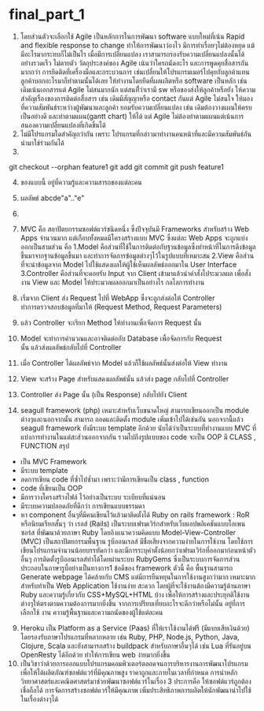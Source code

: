 # final_part_1
1.  โดยส่วนตัวจะเลือกใช้ Agile  เป็นหลักการในการพัฒนา software แบบใหม่ที่เน้น Rapid and flexible response to change ทำให้การพัฒนาว่องไว มีการทำเรื่อยๆไม่ต้องหยุด แม้มีอะไรมากระทบก็ไม่เป็นไร เมื่อมีการเปลี่ยนแปลง เราสามารถรองรับความเปลี่ยนแปลงนั้นได้อย่างรวดเร็ว ไม่ตายตัว
วัตถุประสงค์ของ Agile
เน้นว่าใครถนัดอะไร และการพูดคุยสื่อสารกัน มากกว่า การยึดติดที่เครื่องมือและกระบวนการ เช่นเปลี่ยนให้โปรแกรมเมอร์ไปคุยกับลูกค้าแทน ลูกค้าบอกอะไรมาก็ทำตามนั้นได้เลย 
ให้ทำงานโดยยึดที่ผลผลิตหรือ software เป็นหลัก เช่น เดิมเน้นเอกสารแต่ Agile ไม่สนมากนัก แต่สนทีี่ว่าเรามี sw หรือของส่งให้ลูกค้าหรือยัง
ให้ความสำคัญเรื่องของการติดต่อสื่อสาร เช่น เดิมมีสัญญาหรือ contact กันแต่ Agile ไม่สนใจ ให้มองที่ความสัมพันธ์ระหว่างผู้พัฒนาและลูกค้า
ยอมรับความเปลี่ยนแปลง เช่น เดิมต้องวางแผนให้ครบเป็นอย่างดี และทำตามแผน(gantt chart) ให้ได้ แต่ Agile ไม่ต้องทำตามแผนแต่เน้นการสนองความเปลี่ยนแปลงที่เกิดขึ้นได้
2. ไม่มีโปรแกรมใดสำคัญกว่ากัน เพราะ โปรแกรมที่กล่าวมาทำงานคนหน้าที่และมีความสัมพันธ์กัน นำมาใช่ร่วมกันได้
3.
git checkout --orphan feature1
git add 
git commit 
git push feature1


4. ของแบบนี้ อยู่ที่ความรู้และความสารถของแต่ละคน 
5.  ผลลัพธ์        abcde"a".."e"
6. 
7. MVC คือ สถาปัตยกรรมซอฟต์แวร์ชนิดหนึ่ง ซึ่งปัจจุบันมี Frameworks สำหรับสร้าง Web Apps จำนวนมาก แต่เกือบทั้งหมดมีโครงสร้างแบบ MVC ซึ่งแต่ละ Web Apps จะถูกแบ่งออกเป็นสามส่วน คือ 
1.Model คือส่วนที่ใช้ในการติดต่อกับฐานข้อมูลซึ่งทำหน้าที่ในการดึงข้อมูลขึ้นมาจากฐานข้อมูลขึ้นมา และทำการจัดการข้อมูลต่างๆไว้ในรูปแบบที่เหมาะสม
2.View คือส่วนที่จะนำข้อมูลจาก Model ไปใช้แสดงผลให้ผู้ใช้เห็นผลลัพธ์ออกมาใน User Interface 
3.Controller คือส่วนที่จะคอยรับ Input จาก Client เข้ามาแล้วนำคำสั่งไประมวลผล เพื่อสั่งงาน View และ Model ให้ประมวลผลออกมาเป็นอย่างไร
กลไลการทำงาน 
1. เริ่มจาก Client ส่ง Request ไปที่ WebApp ซึ่งจะถูกส่งต่อให้ Controller  
ทำการตรวจสอบข้อมูลที่มาให้ (Request Method, Request Parameters) 
2. แล้ว Controller จะเรียก Method ให้ทำงานเพื่อจัดการ Request นั้น 
3. Model จะทำการคำนวณและอาจติดต่อกับ Database เพื่อจัดการกับ Request  
นั้น แล้วส่งผลลัพธ์กลับไปที่ Controller 
4. เมื่อ Controller ได้ผลลัพธ์จาก Model แล้วก็ใช้ผลลัพธ์นั้นส่งต่อให้ View ทำงาน 
5. View จะสร้าง Page สำหรับแสดงผลลัพธ์นั้น แล้วส่ง page กลับไปที่ Controller  
6. Controller ส่ง Page นั้น (เป็น Response) กลับไปยัง Client





8. seagull framework (php)  เหมาะสำหรับเว็บขนาดใหญ่ สามารถเขียนออกเป็น module ต่างๆและนอกจากนั้น สามารถ ถอดและติดตั้ง module เพิ่มเข้าไปได้เช่นกัน นอกจากนี้แล้ว seagull framework ยังมีระบบ template อีกด้วย นับได้ว่าเป็นระบบที่ทำงานแบบ MVC ที่แบ่งการทำงานในแต่สะส่วนออกจากกัน รวมไปถึงรูปแบบของ code จะเป็น OOP  มี CLASS , FUNCTION 
สรุป
- เป็น MVC Framework
- มีระบบ template
- ลดการเขียน code ที่ซ้ำไปซ้ำมา เพราะว่ามีการเขียนเป็น class , function
- code ที่เขียนเป็น OOP
- มีการวางโครงสร้างไฟล์ ไว้อย่างเป็นระบบ ระเบียบที่แน่นอน
- มีระบบความปลอดภัยที่ดีกว่า การเขียนแบบธรรมดา
- หา component อื่นๆที่มีคนเขียนไว้แล้วมาติดตั้งได้
Ruby on rails framework : RoR หรือนิยมเรียกสั้นๆ ว่า เรลส์ (Rails) เป็นระบบเฟรมเวิร์กสำหรับเว็บแอปพลิเคชันแบบโอเพนซอร์ส ที่พัฒนาด้วยภาษา Ruby โดยอิงแนวความคิดแบบ Model-View-Controller (MVC) เป็นสถาปัตยกรรมพื้นฐาน รูบีออนเรลส์ มีชื่อเสียงจากความง่ายในการใช้งาน โดยใช้การเขียนโปรแกรมจำนวนน้อยบรรทัดกว่า และมีการระบุค่าตั้งน้อยกว่าเฟรมเวิร์กที่ออกมาก่อนหน้าตัวอื่นๆ การติดตั้งรูบีออนเรลส์ทำได้โดยผ่านระบบ RubyGems ซึ่งเป็นระบบการจัดการส่วนประกอบในภาษารูบี้อย่างเป็นทางการ1
         ข้อดีของ framework ตัวนี้ คือ พื้นฐานสามารถ Generate webpage ได้คล้ายกับ CMS แต่มีการยืนหยุนในการใช้งานสูงกว่ามาก เหมาะมากสำหรับทำเป็น Web Application ใช้งานง่าย สะดวก โดยผู้ที่จะใช้งานต้องมีความรู้ด้านภาษา Ruby และความรู้เกี่ยวกับ CSS+MySQL+HTML บ้าง เพื่อให้การสร้างและประยุกติใช้งานต่างๆให้ตรงตามความต้องการมากยิ่งขึ้น 
จากการเปรียบเที่ยบอะไรจะดีกว่าหรือไม่นั้น อยู่ที่การเลือกใช้ งาน ความรู้พื้นฐานและความถนัดของผู้ใช้แต่ละคน 
9. Heroku เป็น Platform as a Service (Paas) ที่ให้เราใช้งานได้ฟรี (มีแบบเสียเงินด้วย) โดยรองรับภาษาโปรแกรมที่หลากหลาย เช่น Ruby, PHP, Node.js, Python, Java, Clojure, Scala และยังสามารถสร้าง buildpack สำหรับภาษาอื่นๆได้ เช่น Lua ที่รันอยู่บน OpenResty ได้อีกด้วย ทำให้การเขียน web ง่ายมากยิ่งขึ้น 
10. เป็นวิชาว่าด้วยการออกแบบโปรแกรมคอมพิวเตอร์ตลอดจนการบริหารงานการพัฒนาโปรแกรมเพื่อให้ได้ผลิตภัณฑ์ซอฟต์แวร์ที่มีคุณภาพสูง ราคาถูกและภายในเวลาที่กำหนด
การนำหลักวิทยาศาสตร์และคณิตศาสตร์มาช่วยพัฒนาซอฟต์แวร์ในเรื่อง 3 ประการคือ ให้ซอฟต์แวร์ถูกต้องเชื่อถือได้ การจัดการสร้างซอฟต์แวร์ให้มีคุณภาพ เพิ่มประสิทธิภาพการผลิตให้นักพัฒนานำไปใช้ในเรื่องต่างๆได้ 
